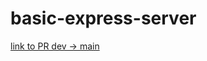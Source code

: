 # basic-express-server

[link to PR dev -> main](https://github.com/Arkuris/basic-express-server/pull/1)